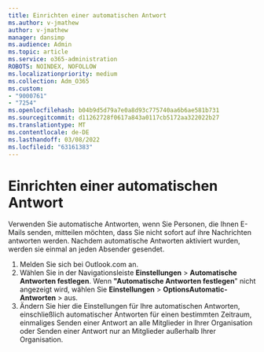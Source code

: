 ```yaml
---
title: Einrichten einer automatischen Antwort
ms.author: v-jmathew
author: v-jmathew
manager: dansimp
ms.audience: Admin
ms.topic: article
ms.service: o365-administration
ROBOTS: NOINDEX, NOFOLLOW
ms.localizationpriority: medium
ms.collection: Adm_O365
ms.custom:
- "9000761"
- "7254"
ms.openlocfilehash: b04b9d5d79a7e0a8d93c775740aa6b6ae581b731
ms.sourcegitcommit: d11262728f0617a843a0117cb5172aa322022b27
ms.translationtype: MT
ms.contentlocale: de-DE
ms.lasthandoff: 03/08/2022
ms.locfileid: "63161383"
---
```

# <a name="set-up-an-automatic-reply"></a>Einrichten einer automatischen Antwort

Verwenden Sie automatische Antworten, wenn Sie Personen, die Ihnen E-Mails senden, mitteilen möchten, dass Sie nicht sofort auf ihre Nachrichten antworten werden. Nachdem automatische Antworten aktiviert wurden, werden sie einmal an jeden Absender gesendet.

1. Melden Sie sich bei Outlook.com an.
2. Wählen Sie in der Navigationsleiste **Einstellungen** >  **Automatische Antworten festlegen**. Wenn **"Automatische Antworten festlegen**" nicht angezeigt wird, wählen Sie **Einstellungen** >  **OptionsAutomatic-Antworten** >  aus.
3. Ändern Sie hier die Einstellungen für Ihre automatischen Antworten, einschließlich automatischer Antworten für einen bestimmten Zeitraum, einmaliges Senden einer Antwort an alle Mitglieder in Ihrer Organisation oder Senden einer Antwort nur an Mitglieder außerhalb Ihrer Organisation.
